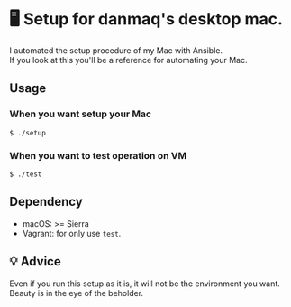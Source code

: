 # 🖥 Setup for danmaq's desktop mac.

I automated the setup procedure of my Mac with Ansible.  
If you look at this you'll be a reference for automating your Mac.

## Usage

### When you want setup your Mac

```SH
$ ./setup
```

### When you want to test operation on VM

```SH
$ ./test
```

## Dependency

* macOS: >= Sierra
* Vagrant: for only use `test`.

## 💡 Advice

Even if you run this setup as it is, it will not be the environment you want.  
Beauty is in the eye of the beholder.
